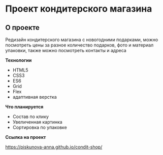 # Проект кондитерского магазина

## О проекте

Редизайн кондитерского магазина с новогодними подарками, можно посмотреть цены за разное количество подарков, 
фото и материал упаковки, также можно посмотреть контакты и адреса

**Технологии**

* HTML5
* CSS3
* ES6
* Grid
* Flex
* адаптивная верстка

**Что планируется**

* Состав по клику
* Увеличенная картинка
* Сортировка по упаковке

**Ссылка на проект**

https://piskunova-anna.github.io/condit-shop/